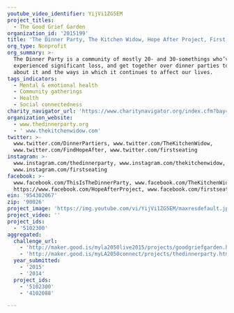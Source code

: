```yaml
---
youtube_video_identifier: YijVi1ZG5EM
project_titles:
  - The Good Grief Garden
organization_id: '2015199'
title: 'The Dinner Party, The Kitchen Widow, Hope After Project, First Seating'
org_type: Nonprofit
org_summary: >-
  The Dinner Party is a community of mostly 20- and 30-somethings who’ve each
  experienced significant loss, and get together over dinner parties to talk
  about it and the ways in which it continues to affect our lives.
tags_indicators:
  - Mental & emotional health
  - Community gatherings
  - Health
  - Social connectedness
charity_navigator_url: 'https://www.charitynavigator.org/index.cfm?bay=search.profile&ein=954302067'
organization_website:
  - www.thedinnerparty.org
  - ' www.thekitchenwidow.com'
twitter: >-
  www.twitter.com/DinnerPartiers, www.twitter.com/TheKitchenWidow,
  www.twitter.com/FindHopeAfter, www.twitter.com/firstseating
instagram: >-
  www.instagram.com/thedinnerparty, www.instagram.com/thekitchenwidow,
  www.instagram.com/firstseating
facebook: >-
  www.facebook.com/ThisIsTheDinnerParty, www.facebook.com/TheKitchenWidow,
  https://www.facebook.com/HopeAfterProject, www.facebook.com/firstseating
ein: '954302067'
zip: '90026'
project_image: 'https://img.youtube.com/vi/YijVi1ZG5EM/maxresdefault.jpg'
project_video: ''
project_ids:
  - '5102300'
aggregated:
  challenge_url:
    - 'http://maker.good.is/myla2050live2015/projects/goodgriefgarden.html'
    - 'http://maker.good.is/myLA2050connect/projects/thedinnerparty.html'
  year_submitted:
    - '2015'
    - '2014'
  project_ids:
    - '5102300'
    - '4102088'

---
```


